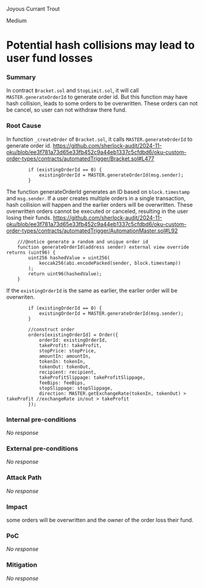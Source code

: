 Joyous Currant Trout

Medium

# Potential hash collisions may lead to user fund losses

### Summary

In contract `Bracket.sol` and `StopLimit.sol`, it will call `MASTER.generateOrderId` to generate order id. But this function may have hash collision, leads to some orders  to be overwritten. These orders can not be cancel, so user can not withdraw there fund. 

### Root Cause

In function `_createOrder` of `Bracket.sol`, it calls `MASTER.generateOrderId` to generate order id. 
https://github.com/sherlock-audit/2024-11-oku/blob/ee3f781a73d65e33fb452c9a44eb1337c5cfdbd6/oku-custom-order-types/contracts/automatedTrigger/Bracket.sol#L477
```solidity
        if (existingOrderId == 0) {
            existingOrderId = MASTER.generateOrderId(msg.sender);
        }
```

The function generateOrderId generates an ID based on `block.timestamp` and `msg.sender`. If a user creates multiple orders in a single transaction, hash collision will happen and the earlier orders will be overwritten. These overwritten orders cannot be executed or canceled, resulting in the user losing their funds.
https://github.com/sherlock-audit/2024-11-oku/blob/ee3f781a73d65e33fb452c9a44eb1337c5cfdbd6/oku-custom-order-types/contracts/automatedTrigger/AutomationMaster.sol#L92
```solidity
    ///@notice generate a random and unique order id
    function generateOrderId(address sender) external view override returns (uint96) {
        uint256 hashedValue = uint256(
            keccak256(abi.encodePacked(sender, block.timestamp))
        );
        return uint96(hashedValue);
    }
```
If the `existingOrderId` is the same as earlier, the earlier order will be overwriten. 
```solidity
        if (existingOrderId == 0) {
            existingOrderId = MASTER.generateOrderId(msg.sender);
        }

        //construct order
        orders[existingOrderId] = Order({
            orderId: existingOrderId,
            takeProfit: takeProfit,
            stopPrice: stopPrice,
            amountIn: amountIn,
            tokenIn: tokenIn,
            tokenOut: tokenOut,
            recipient: recipient,
            takeProfitSlippage: takeProfitSlippage,
            feeBips: feeBips,
            stopSlippage: stopSlippage,
            direction: MASTER.getExchangeRate(tokenIn, tokenOut) > takeProfit //exchangeRate in/out > takeProfit
        });
```
### Internal pre-conditions

_No response_

### External pre-conditions

_No response_

### Attack Path

_No response_

### Impact

some orders will be overwritten and the owner of the order loss their fund. 

### PoC

_No response_

### Mitigation

_No response_